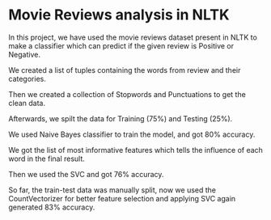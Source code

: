 
# Movie Reviews analysis in NLTK

In this project, we have used the movie reviews dataset present in NLTK to make a classifier which can predict if the given review is Positive or Negative.

We created a list of tuples containing the words from review and their categories.

Then we created a collection of Stopwords and Punctuations to get the clean data.

Afterwards, we spilt the data for Training (75%) and Testing (25%).

We used Naive Bayes classifier to train the model, and got 80% accuracy.

We got the list of most informative features which tells the influence of each word in the final result.

Then we used the SVC and got 76% accuracy.

So far, the train-test data was manually split, now we used the CountVectorizer for better feature selection and applying SVC again generated 83% accuracy.
